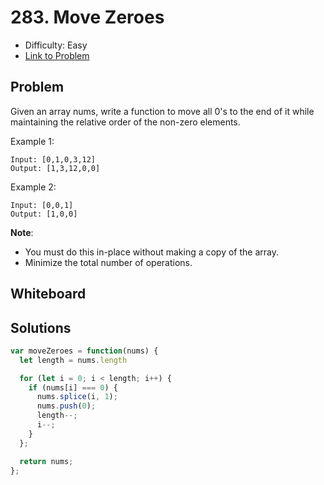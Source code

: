 # 283. Move Zeroes
* Difficulty: Easy
* [Link to Problem](https://leetcode.com/problems/move-zeroes/)

## Problem
Given an array nums, write a function to move all 0's to the end of it while maintaining the relative order of the non-zero elements.

Example 1:

```
Input: [0,1,0,3,12]
Output: [1,3,12,0,0]
```

Example 2:

```
Input: [0,0,1]
Output: [1,0,0]
```

__Note__:

* You must do this in-place without making a copy of the array.
* Minimize the total number of operations.


## Whiteboard


## Solutions

```javascript
var moveZeroes = function(nums) {
  let length = nums.length

  for (let i = 0; i < length; i++) {
    if (nums[i] === 0) {
      nums.splice(i, 1);
      nums.push(0);
      length--;
      i--;
    }
  };

  return nums;
};
```